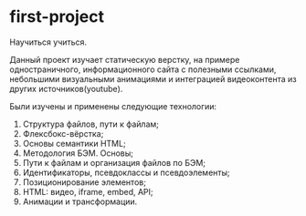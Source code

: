 # first-project
 
Научиться учиться. 

Данный проект изучает статическую верстку, на примере одностраничного, информационного сайта с полезными ссылками, небольшими визуальными анимациями и интеграцией видеоконтента из других источников(youtube).

Были изучены и применены следующие технологии:
1. Структура файлов, пути к файлам;
2. Флексбокс-вёрстка;
3. Основы семантики HTML;
4. Методология БЭМ. Основы;
5. Пути к файлам и организация файлов по БЭМ;
6. Идентификаторы, псевдоклассы и псевдоэлементы;
7. Позиционирование элементов;
8. HTML: видео, iframe, embed, API;
9. Анимации и трансформации.
